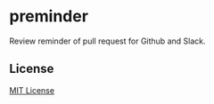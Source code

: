 preminder
=============

Review reminder of pull request for Github and Slack.

## License

[MIT License](LICENSE)
